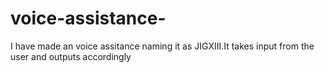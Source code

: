 # voice-assistance-
I have made an voice assitance naming it as JIGXIII.It takes input from the user and outputs accordingly
